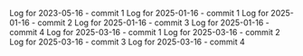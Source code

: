 Log for 2023-05-16 - commit 1
Log for 2025-01-16 - commit 1
Log for 2025-01-16 - commit 2
Log for 2025-01-16 - commit 3
Log for 2025-01-16 - commit 4
Log for 2025-03-16 - commit 1
Log for 2025-03-16 - commit 2
Log for 2025-03-16 - commit 3
Log for 2025-03-16 - commit 4
